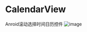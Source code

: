 # CalendarView
Anroid滚动选择时间日历控件
 ![image](https://github.com/chenpengfei88/CalendarView/blob/master/app/src/main/res/drawable/xg.gif)
